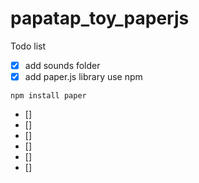 # papatap_toy_paperjs
Todo list

- [x] add sounds folder
- [x] add paper.js library use npm

`npm install paper`

- []
- []
- []
- []
- []
- []
